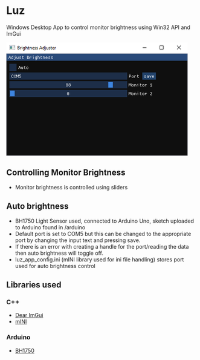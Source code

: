 
# Luz
Windows Desktop App to control monitor brightness using Win32 API and ImGui

![Luz Application](/screenshots/luz_app.png)

## Controlling Monitor Brightness
 - Monitor brightness is controlled using sliders

## Auto brightness
- BH1750 Light Sensor used, connected to Arduino Uno, sketch uploaded to Arduino found in /arduino 
- Default port is set to COM5 but this can be changed to the appropriate port by changing the input text and pressing save.
- If there is an error with creating a handle for the port/reading the data then auto brightness will toggle off. 
- luz_app_config.ini (mINI library used for ini file handling) stores port used for auto brightness control

## Libraries used

### C++
- [Dear ImGui](https://github.com/ocornut/imgui)
- [mINI](https://github.com/pulzed/mINI)

### Arduino
- [BH1750](https://github.com/claws/BH1750)
